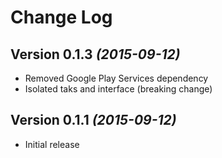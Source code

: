 Change Log
==========

Version 0.1.3 *(2015-09-12)*
----------------------------

 * Removed Google Play Services dependency
 * Isolated taks and interface (breaking change)

Version 0.1.1 *(2015-09-12)*
----------------------------

 * Initial release
